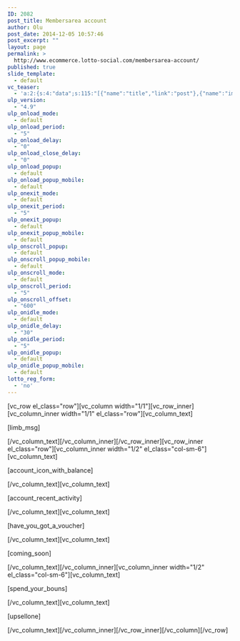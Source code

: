 ```yaml
---
ID: 2082
post_title: Membersarea account
author: Olu
post_date: 2014-12-05 10:57:46
post_excerpt: ""
layout: page
permalink: >
  http://www.ecommerce.lotto-social.com/membersarea-account/
published: true
slide_template:
  - default
vc_teaser:
  - 'a:2:{s:4:"data";s:115:"[{"name":"title","link":"post"},{"name":"image","image":"featured","link":"none"},{"name":"text","mode":"excerpt"}]";s:7:"bgcolor";s:0:"";}'
ulp_version:
  - "4.9"
ulp_onload_mode:
  - default
ulp_onload_period:
  - "5"
ulp_onload_delay:
  - "0"
ulp_onload_close_delay:
  - "0"
ulp_onload_popup:
  - default
ulp_onload_popup_mobile:
  - default
ulp_onexit_mode:
  - default
ulp_onexit_period:
  - "5"
ulp_onexit_popup:
  - default
ulp_onexit_popup_mobile:
  - default
ulp_onscroll_popup:
  - default
ulp_onscroll_popup_mobile:
  - default
ulp_onscroll_mode:
  - default
ulp_onscroll_period:
  - "5"
ulp_onscroll_offset:
  - "600"
ulp_onidle_mode:
  - default
ulp_onidle_delay:
  - "30"
ulp_onidle_period:
  - "5"
ulp_onidle_popup:
  - default
ulp_onidle_popup_mobile:
  - default
lotto_reg_form:
  - 'no'
---
```

[vc_row el_class="row"][vc_column width="1/1"][vc_row_inner][vc_column_inner width="1/1" el_class="row"][vc_column_text]<p>[limb_msg]</p>
[/vc_column_text][/vc_column_inner][/vc_row_inner][vc_row_inner el_class="row"][vc_column_inner width="1/2" el_class="col-sm-6"][vc_column_text]<p>[account_icon_with_balance]</p>
[/vc_column_text][vc_column_text]<p>[account_recent_activity]</p>
[/vc_column_text][vc_column_text]<p>[have_you_got_a_voucher]</p>
[/vc_column_text][vc_column_text]<p>[coming_soon]</p>
[/vc_column_text][/vc_column_inner][vc_column_inner width="1/2" el_class="col-sm-6"][vc_column_text]<p>[spend_your_bouns]</p>
[/vc_column_text][vc_column_text]<p>[upsellone]</p>
[/vc_column_text][/vc_column_inner][/vc_row_inner][/vc_column][/vc_row]